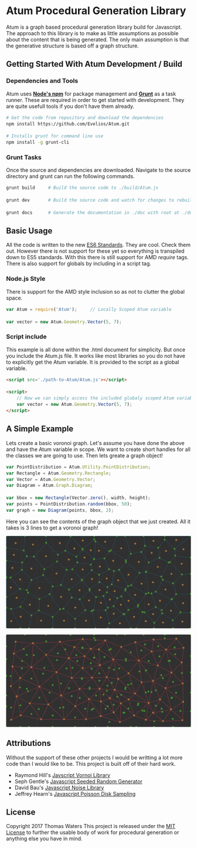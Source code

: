 # Atum Procedural Generation Library

Atum is a graph based procedural generation library build for Javascript. The approach to this library is to make as little assumptions as possible about the content that is being generated. The only main assumption is that the generative structure is based off a graph structure.

## Getting Started With Atum Development / Build

### Dependencies and Tools

Atum uses [**Node's npm**](https://nodejs.org/en/download/) for package management and [**Grunt**](https://gruntjs.com/) as a task runner. These are required in order to get started with development. They are quite usefull tools if you don't have them already.

```bash
# Get the code from repository and download the dependencies
npm install https://github.com/Evelios/Atum.git

# Installs grunt for command line use
npm install -g grunt-cli                         
```

### Grunt Tasks

Once the source and dependencies are downloaded. Navigate to the source directory and grunt can run the following commands.

```bash
grunt build     # Build the source code to ./build/Atum.js

grunt dev       # Build the source code and watch for changes to rebuild

grunt docs      # Generate the documentation in ./doc with root at ./doc/index.html
```

## Basic Usage

All the code is written to the new [ES6 Standards](http://es6-features.org). They are cool. Check them out. However there is not support for these yet so everything is transpiled down to ES5 standards. With this there is still support for AMD *require* tags. There is also support for globals by including in a script tag.

### Node.js Style

There is support for the AMD style inclusion so as not to clutter the global space.

```js
var Atum = require('Atum');     // Locally Scoped Atum variable

var vector = new Atum.Geometry.Vector(5, 7);
```

### Script include

This example is all done within the .html document for simplicity. But once you include the Atum.js file. It works like most libraries so you do not have to explicitly get the Atum variable. It is provided to the script as a global variable.

```html
<script src='./path-to-Atum/Atum.js'></script>

<script>
    // Now we can simply access the included globaly scoped Atum variable
    var vector = new Atum.Geometry.Vector(5, 7);
</script>
```

## A Simple Example

Lets create a basic voronoi graph. Let's assume you have done the above and have the Atum variable in scope. We want to create short handles for all the classes we are going to use. Then lets greate a graph object!

```js
var PointDistribution = Atum.Utility.PointDistribution;
var Rectangle = Atum.Geometry.Rectangle;
var Vector = Atum.Geometry.Vector;
var Diagram = Atum.Graph.Diagram;

var bbox = new Rectangle(Vector.zero(), width, height);
var points = PointDistribution.random(bbox, 50);
var graph = new Diagram(points, bbox, 2);
```

Here you can see the contents of the graph object that we just created. All it takes is 3 lines to get a voronoi graph!

![The Generated Voronoi Diagram](/Voronoi.png "Voronoi diagram generated from the graph")

![The Generated Delaunay Diagram](/Delaunay.png "Delaunay Diagram generated from the graph")

## Attributions

Without the support of these other projects I would be writting a lot more code than I would like to be. This project is built off of their hard work.

- Raymond Hill's [Javscript Vornoi Library](https://github.com/gorhill/Javascript-Voronoi)
- Seph Gentle's [Javascript Seeded Random Generator](https://github.com/davidbau/seedrandom)
- David Bau's [Javascript Noise Library](https://github.com/josephg/noisejs)
- Jeffrey Hearn's [Javascript Poisson Disk Sampling](https://github.com/jeffrey-hearn/poisson-disk-sample)

## License

Copyright 2017 Thomas Waters
This project is released under the [MIT License](LICENSE.md) to further the usable body of work for procedural generation or anything else you have in mind.